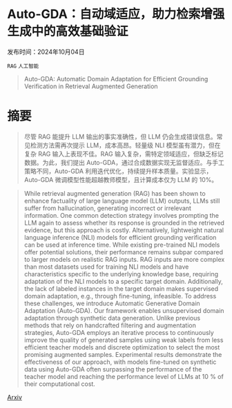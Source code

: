 # Auto-GDA：自动域适应，助力检索增强生成中的高效基础验证

发布时间：2024年10月04日

`RAG` `人工智能`

> Auto-GDA: Automatic Domain Adaptation for Efficient Grounding Verification in Retrieval Augmented Generation

# 摘要

> 尽管 RAG 能提升 LLM 输出的事实准确性，但 LLM 仍会生成错误信息。常见检测方法需再次提示 LLM，成本高昂。轻量级 NLI 模型虽有潜力，但在复杂 RAG 输入上表现不佳。RAG 输入复杂，需特定领域适应，但缺乏标记数据。为此，我们提出 Auto-GDA，通过合成数据实现无监督适应。与手工策略不同，Auto-GDA 利用迭代优化，持续提升样本质量。实验显示，Auto-GDA 微调模型性能超越教师模型，且计算成本仅为 LLM 的 10%。

> While retrieval augmented generation (RAG) has been shown to enhance factuality of large language model (LLM) outputs, LLMs still suffer from hallucination, generating incorrect or irrelevant information. One common detection strategy involves prompting the LLM again to assess whether its response is grounded in the retrieved evidence, but this approach is costly. Alternatively, lightweight natural language inference (NLI) models for efficient grounding verification can be used at inference time. While existing pre-trained NLI models offer potential solutions, their performance remains subpar compared to larger models on realistic RAG inputs. RAG inputs are more complex than most datasets used for training NLI models and have characteristics specific to the underlying knowledge base, requiring adaptation of the NLI models to a specific target domain. Additionally, the lack of labeled instances in the target domain makes supervised domain adaptation, e.g., through fine-tuning, infeasible. To address these challenges, we introduce Automatic Generative Domain Adaptation (Auto-GDA). Our framework enables unsupervised domain adaptation through synthetic data generation. Unlike previous methods that rely on handcrafted filtering and augmentation strategies, Auto-GDA employs an iterative process to continuously improve the quality of generated samples using weak labels from less efficient teacher models and discrete optimization to select the most promising augmented samples. Experimental results demonstrate the effectiveness of our approach, with models fine-tuned on synthetic data using Auto-GDA often surpassing the performance of the teacher model and reaching the performance level of LLMs at 10 % of their computational cost.

[Arxiv](https://arxiv.org/abs/2410.03461)